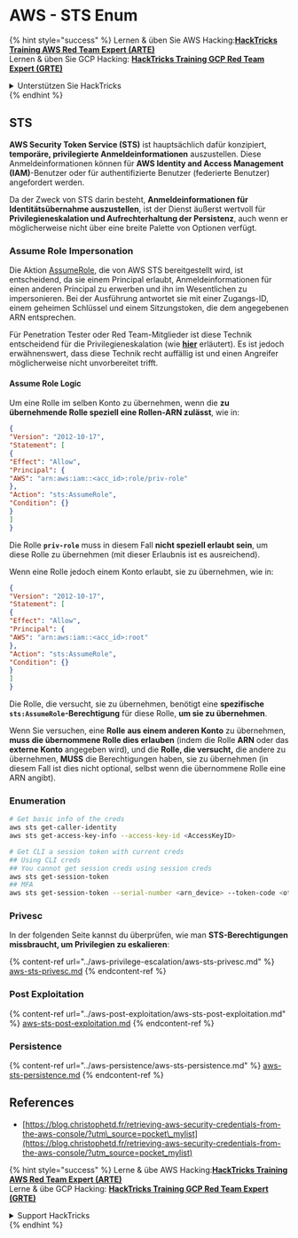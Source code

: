 # AWS - STS Enum

{% hint style="success" %}
Lernen & üben Sie AWS Hacking:<img src="../../../.gitbook/assets/image (1) (1) (1).png" alt="" data-size="line">[**HackTricks Training AWS Red Team Expert (ARTE)**](https://training.hacktricks.xyz/courses/arte)<img src="../../../.gitbook/assets/image (1) (1) (1).png" alt="" data-size="line">\
Lernen & üben Sie GCP Hacking: <img src="../../../.gitbook/assets/image (2).png" alt="" data-size="line">[**HackTricks Training GCP Red Team Expert (GRTE)**<img src="../../../.gitbook/assets/image (2).png" alt="" data-size="line">](https://training.hacktricks.xyz/courses/grte)

<details>

<summary>Unterstützen Sie HackTricks</summary>

* Überprüfen Sie die [**Abonnementpläne**](https://github.com/sponsors/carlospolop)!
* **Treten Sie der** 💬 [**Discord-Gruppe**](https://discord.gg/hRep4RUj7f) oder der [**Telegram-Gruppe**](https://t.me/peass) bei oder **folgen** Sie uns auf **Twitter** 🐦 [**@hacktricks\_live**](https://twitter.com/hacktricks_live)**.**
* **Teilen Sie Hacking-Tricks, indem Sie PRs an die** [**HackTricks**](https://github.com/carlospolop/hacktricks) und [**HackTricks Cloud**](https://github.com/carlospolop/hacktricks-cloud) GitHub-Repos senden.

</details>
{% endhint %}

## STS

**AWS Security Token Service (STS)** ist hauptsächlich dafür konzipiert, **temporäre, privilegierte Anmeldeinformationen** auszustellen. Diese Anmeldeinformationen können für **AWS Identity and Access Management (IAM)**-Benutzer oder für authentifizierte Benutzer (federierte Benutzer) angefordert werden.

Da der Zweck von STS darin besteht, **Anmeldeinformationen für Identitätsübernahme auszustellen**, ist der Dienst äußerst wertvoll für **Privilegieneskalation und Aufrechterhaltung der Persistenz**, auch wenn er möglicherweise nicht über eine breite Palette von Optionen verfügt.

### Assume Role Impersonation

Die Aktion [AssumeRole](https://docs.aws.amazon.com/STS/latest/APIReference/API_AssumeRole.html), die von AWS STS bereitgestellt wird, ist entscheidend, da sie einem Principal erlaubt, Anmeldeinformationen für einen anderen Principal zu erwerben und ihn im Wesentlichen zu impersonieren. Bei der Ausführung antwortet sie mit einer Zugangs-ID, einem geheimen Schlüssel und einem Sitzungstoken, die dem angegebenen ARN entsprechen.

Für Penetration Tester oder Red Team-Mitglieder ist diese Technik entscheidend für die Privilegieneskalation (wie [**hier**](../aws-privilege-escalation/aws-sts-privesc.md#sts-assumerole) erläutert). Es ist jedoch erwähnenswert, dass diese Technik recht auffällig ist und einen Angreifer möglicherweise nicht unvorbereitet trifft.

#### Assume Role Logic

Um eine Rolle im selben Konto zu übernehmen, wenn die **zu übernehmende Rolle speziell eine Rollen-ARN zulässt**, wie in:
```json
{
"Version": "2012-10-17",
"Statement": [
{
"Effect": "Allow",
"Principal": {
"AWS": "arn:aws:iam::<acc_id>:role/priv-role"
},
"Action": "sts:AssumeRole",
"Condition": {}
}
]
}
```
Die Rolle **`priv-role`** muss in diesem Fall **nicht speziell erlaubt sein**, um diese Rolle zu übernehmen (mit dieser Erlaubnis ist es ausreichend).

Wenn eine Rolle jedoch einem Konto erlaubt, sie zu übernehmen, wie in:
```json
{
"Version": "2012-10-17",
"Statement": [
{
"Effect": "Allow",
"Principal": {
"AWS": "arn:aws:iam::<acc_id>:root"
},
"Action": "sts:AssumeRole",
"Condition": {}
}
]
}
```
Die Rolle, die versucht, sie zu übernehmen, benötigt eine **spezifische `sts:AssumeRole`-Berechtigung** für diese Rolle, **um sie zu übernehmen**.

Wenn Sie versuchen, eine **Rolle** **aus einem anderen Konto** zu übernehmen, **muss die übernommene Rolle dies erlauben** (indem die Rolle **ARN** oder das **externe Konto** angegeben wird), und die **Rolle, die versucht,** die andere zu übernehmen, **MUSS** die Berechtigungen haben, sie zu übernehmen (in diesem Fall ist dies nicht optional, selbst wenn die übernommene Rolle eine ARN angibt).

### Enumeration
```bash
# Get basic info of the creds
aws sts get-caller-identity
aws sts get-access-key-info --access-key-id <AccessKeyID>

# Get CLI a session token with current creds
## Using CLI creds
## You cannot get session creds using session creds
aws sts get-session-token
## MFA
aws sts get-session-token --serial-number <arn_device> --token-code <otp_code>
```
### Privesc

In der folgenden Seite kannst du überprüfen, wie man **STS-Berechtigungen missbraucht, um Privilegien zu eskalieren**:

{% content-ref url="../aws-privilege-escalation/aws-sts-privesc.md" %}
[aws-sts-privesc.md](../aws-privilege-escalation/aws-sts-privesc.md)
{% endcontent-ref %}

### Post Exploitation

{% content-ref url="../aws-post-exploitation/aws-sts-post-exploitation.md" %}
[aws-sts-post-exploitation.md](../aws-post-exploitation/aws-sts-post-exploitation.md)
{% endcontent-ref %}

### Persistence

{% content-ref url="../aws-persistence/aws-sts-persistence.md" %}
[aws-sts-persistence.md](../aws-persistence/aws-sts-persistence.md)
{% endcontent-ref %}

## References

* [https://blog.christophetd.fr/retrieving-aws-security-credentials-from-the-aws-console/?utm\_source=pocket\_mylist](https://blog.christophetd.fr/retrieving-aws-security-credentials-from-the-aws-console/?utm_source=pocket_mylist)

{% hint style="success" %}
Lerne & übe AWS Hacking:<img src="../../../.gitbook/assets/image (1) (1) (1).png" alt="" data-size="line">[**HackTricks Training AWS Red Team Expert (ARTE)**](https://training.hacktricks.xyz/courses/arte)<img src="../../../.gitbook/assets/image (1) (1) (1).png" alt="" data-size="line">\
Lerne & übe GCP Hacking: <img src="../../../.gitbook/assets/image (2).png" alt="" data-size="line">[**HackTricks Training GCP Red Team Expert (GRTE)**<img src="../../../.gitbook/assets/image (2).png" alt="" data-size="line">](https://training.hacktricks.xyz/courses/grte)

<details>

<summary>Support HackTricks</summary>

* Überprüfe die [**Abonnementpläne**](https://github.com/sponsors/carlospolop)!
* **Tritt der** 💬 [**Discord-Gruppe**](https://discord.gg/hRep4RUj7f) oder der [**Telegram-Gruppe**](https://t.me/peass) bei oder **folge** uns auf **Twitter** 🐦 [**@hacktricks\_live**](https://twitter.com/hacktricks_live)**.**
* **Teile Hacking-Tricks, indem du PRs zu den** [**HackTricks**](https://github.com/carlospolop/hacktricks) und [**HackTricks Cloud**](https://github.com/carlospolop/hacktricks-cloud) GitHub-Repos einreichst.

</details>
{% endhint %}
